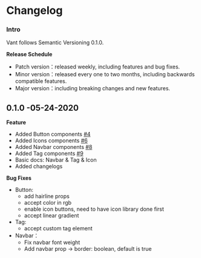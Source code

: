 # Changelog

### Intro

Vant follows Semantic Versioning 0.1.0.

**Release Schedule**

* Patch version：released weekly, including features and bug fixes.
* Minor version：released every one to two months, including backwards compatible features.
* Major version：including breaking changes and new features.

## **0**.1.0 -05-24-2020

**Feature**

* Added Button components [\#4](https://github.com/mxdi9i7/vant-react/pull/4)
* Added Icons components [\#6](https://github.com/mxdi9i7/vant-react/pull/6/files)
* Added Navbar components [\#8](https://github.com/mxdi9i7/vant-react/pull/8)
* Added Tag components [\#9](https://github.com/mxdi9i7/vant-react/pull/9)
* Basic docs: Navbar & Tag & Icon
* Added changelogs

**Bug Fixes**

* Button: 
  * add hairline props
  * accept color in rgb
  * enable icon buttons, need to have icon library done first
  * accept linear gradient
* Tag: 
  * accept custom tag element
* Navbar：
  * Fix navbar font weight
  * Add navbar prop -&gt; border: boolean, default is true



